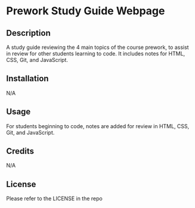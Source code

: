 # Prework Study Guide Webpage

## Description

A study guide reviewing the 4 main topics of the course prework, to assist in review for other students learning to code. It includes notes for HTML, CSS, Git, and JavaScript.

## Installation

N/A

## Usage

For students beginning to code, notes are added for review in HTML, CSS, Git, and JavaScript.

## Credits

N/A

## License

Please refer to the LICENSE in the repo

